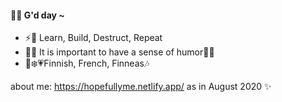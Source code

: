 #### 🔆:tada: G'd day ~

- ⚡🚀 Learn, Build, Destruct, Repeat
- 🌳🌻 It is important to have a sense of humor🍅:chestnut:
- 🍧:snowflake::heartpulse:Finnish, French, Finneas:notes:

about me: https://hopefullyme.netlify.app/
as in August 2020 ✨
